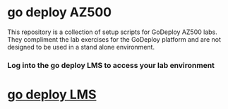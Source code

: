 # go deploy AZ500 

This repository is a collection of setup scripts for GoDeploy AZ500 labs. They compliment the lab exercises for the GoDeploy platform and are not designed to be used in a stand alone environment.

### Log into the go deploy LMS to access your lab environment

<a href="https://lms.godeploy.it
" target="_blank">
   # go deploy LMS
</a>





